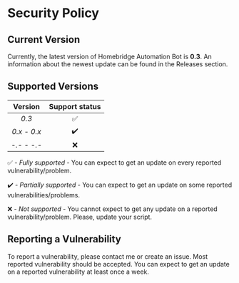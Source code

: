 # Security Policy

## Current Version

Currently, the latest version of Homebridge Automation Bot is **0.3**.
An information about the newest update can be found in the Releases section.

## Supported Versions

| Version | Support status |
| :-: | :-: |
| _0.3_ | :white_check_mark: |
| _0.x - 0.x_ | :heavy_check_mark: |
| _-.- - -.-_ | :x: |

:white_check_mark: - _Fully supported_ - You can expect to get an update on every reported vulnerability/problem.

:heavy_check_mark: - _Partially supported_ - You can expect to get an update on some reported vulnerabilities/problems.

:x: - _Not supported_ - You cannot expect to get any update on a reported vulnerability/problem. Please, update your script.

## Reporting a Vulnerability

To report a vulnerability, please contact me or create an issue.
Most reported vulnerability should be accepted. You can expect to get 
an update on a reported vulnerability at least once a week.
